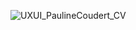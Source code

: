 ![UXUI_PaulineCoudert_CV](https://github.com/user-attachments/assets/1aaed16d-4028-4597-9077-fe1d38eb87a1)
